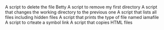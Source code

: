 A script to delete the file Betty
A script to remove my first directory
A script that changes the working directory to the previous one
A script that lists all files including hidden files
A script that prints the type of file named iamafile
A script to crteate a symbol link
A script that copies HTML files
